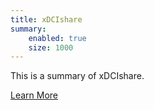 ```yaml
---
title: xDCIshare
summary:
    enabled: true
    size: 1000
---
```


This is a summary of xDCIshare.

[Learn More](https://xdcishare.org?classes=xdci-button)